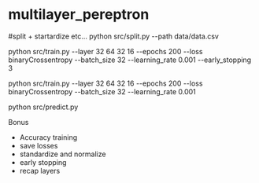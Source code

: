 # multilayer_pereptron

#split + startardize etc...
python src/split.py --path data/data.csv          

python src/train.py --layer 32 64 32 16 --epochs 200 --loss binaryCrossentropy --batch_size 32 --learning_rate 0.001 --early_stopping 3

python src/train.py --layer 32 64 32 16 --epochs 200 --loss binaryCrossentropy --batch_size 32 --learning_rate 0.001

python src/predict.py

Bonus
- Accuracy training
- save losses
- standardize and normalize
- early stopping
- recap layers